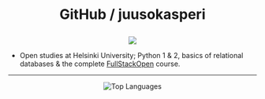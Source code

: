 # <p align="center">GitHub / juusokasperi</p> #

<p align="center">
  <img src="https://komarev.com/ghpvc/?username=juusokasperi&label=Visitors&color=red&style=for-the-badge" />
</p>

- Open studies at Helsinki University; Python 1 & 2, basics of relational databases & the complete <a href="https://fullstackopen.com/en/">FullStackOpen</a> course. 

---

<div align="center">
  <img src="https://github-readme-stats.vercel.app/api/top-langs/?username=juusokasperi&layout=compact&theme=darcula&border_radius=1" alt="Top Languages" />
</div>

